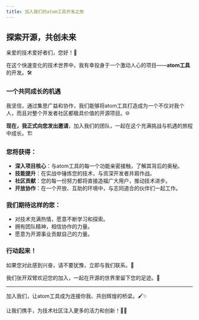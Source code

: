 ```yaml
---
title: 加入我们的atom工具开发之旅
---
```


## 探索开源，共创未来

亲爱的技术爱好者们，您好！🌟

在这个快速变化的技术世界中，我有幸投身于一个激动人心的项目——**atom工具**的开发。🛠️

### 一个共同成长的机遇

我坚信，通过集思广益和协作，我们能够将atom工具打造成为一个不仅对我个人，而且对整个开发者社区都极具价值的开源项目。🌐

**现在，我正式向您发出邀请**，加入我们的团队，一起在这个充满挑战与机遇的旅程中成长。🏗️

### 您将获得：

- **深入项目核心**：与atom工具的每一个功能亲密接触，了解其背后的奥秘。
- **技能提升**：在实战中锤炼您的技术，与资深开发者并肩作战。
- **社区贡献**：您的每一份努力都将直接造福广大用户，推动技术进步。
- **开放协作**：在一个开放、互助的环境中，与志同道合的伙伴们一起工作。

### 我们期待这样的您：

- 对技术充满热情，愿意不断学习和探索。
- 拥有团队精神，相信协作的力量。
- 愿意为开源事业贡献自己的力量。

### 行动起来！

如果您对此感到兴奋，请不要犹豫，立即与我们联系。📢

我们张开双臂欢迎您的加入，一起在开源的世界里留下您的足迹。👣

---

加入我们，让atom工具成为连接你我、共创辉煌的桥梁。🖌️✨

让我们携手，为技术社区注入更多的活力和创新！🤝💡
